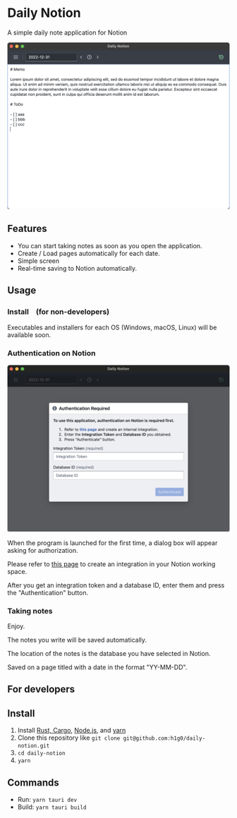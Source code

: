 # Daily Notion

A simple daily note application for Notion

![](./doc/screenshot1.png)

## Features

- You can start taking notes as soon as you open the application.
- Create / Load pages automatically for each date.
- Simple screen
- Real-time saving to Notion automatically.

## Usage

### Install　(for non-developers)

Executables and installers for each OS (Windows, macOS, Linux) will be available soon.

### Authentication on Notion

![](./doc/screenshot_auth.png)

When the program is launched for the first time, a dialog box will appear asking for authorization.

Please refer to [this page](https://developers.notion.com/docs/create-a-notion-integration) to create an integration in your Notion working space.

After you get an integration token and a database ID, enter them and press the "Authentication" button.

### Taking notes

Enjoy.

The notes you write will be saved automatically.

The location of the notes is the database you have selected in Notion.

Saved on a page titled with a date in the format "YY-MM-DD".

## For developers

## Install

1. Install [Rust, Cargo](https://rustup.rs), [Node.js](https://nodejs.org/en/), and [yarn](https://yarnpkg.com)
2. Clone this repository like `git clone git@github.com:h1g0/daily-notion.git`
3. `cd daily-notion`
4. `yarn`

## Commands

- Run: `yarn tauri dev`
- Build: `yarn tauri build`
